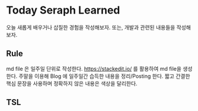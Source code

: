 # Today Seraph Learned
오늘 새롭게 배우거나 삽질한 경험을 작성해보자.
또는, 개발과 관련된 내용들을 작성해보자.

## Rule
md file 은 일주일 단위로 작성한다.
https://stackedit.io/ 를 활용하여 md file을 생성한다.
주말을 이용해 Blog 에 일주일간 습득한 내용을 정리/Posting 한다.
짧고 간결한 핵심 문장을 사용하며 정확하지 않은 내용은 색상을 달리한다.

## TSL
<!-- BLOG-POST-LIST:START -->

<!-- BLOG-POST-LIST:END -->
